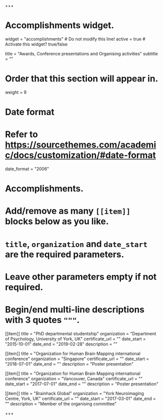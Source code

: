 +++
# Accomplishments widget.
widget = "accomplishments"  # Do not modify this line!
active = true  # Activate this widget? true/false

title = "Awards, Conference presentations and Organising activities"
subtitle = ""

# Order that this section will appear in.
weight = 9

# Date format
#   Refer to https://sourcethemes.com/academic/docs/customization/#date-format
date_format = "2006"

# Accomplishments.
#   Add/remove as many `[[item]]` blocks below as you like.
#   `title`, `organization` and `date_start` are the required parameters.
#   Leave other parameters empty if not required.
#   Begin/end multi-line descriptions with 3 quotes `"""`.

[[item]]
  title = "PhD departmental studentship"
  organization = "Department of Psychology, University of York, UK"
  certificate_url = ""
  date_start = "2015-10-01"
  date_end = "2019-02-28"
  description = ""

[[item]]
  title = "Organization for Human Brain Mapping international conference"
  organization = "Singapore"
  certificate_url = ""
  date_start = "2018-07-01"
  date_end = ""
  description = "Poster presentation"
  
[[item]]
  title = "Organization for Human Brain Mapping international conference"
  organization = "Vancouver, Canada"
  certificate_url = ""
  date_start = "2017-07-01"
  date_end = ""
  description = "Poster presentation"

[[item]]
  title = "Brainhack Global"
  organization = "York Neuroimaging Centre, York, UK"
  certificate_url = ""
  date_start = "2017-03-01"
  date_end = ""
  description = "Member of the organising committee"

+++
